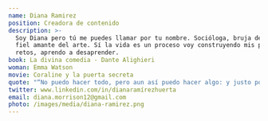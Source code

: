 ```yaml
---
name: Diana Ramirez
position: Creadora de contenido
description: >-
  Soy Diana pero tú me puedes llamar por tu nombre. Socióloga, bruja de closet y
  fiel amante del arte. Sí la vida es un proceso voy construyendo mis propios
  retos, aprendo a desaprender.
book: La divina comedia - Dante Alighieri
woman: Emma Watson
movie: Coraline y la puerta secreta
quote: "“No puedo hacer todo, pero aun así puedo hacer algo: y justo porque no lo puedo hacer todo, no renunciaré a hacer lo que sí puedo” -\tHelen Keller"
twitter: www.linkedin.com/in/dianaramírezhuerta
email: diana.morrison12@gmail.com
photo: /images/media/diana-ramirez.png
---
```



